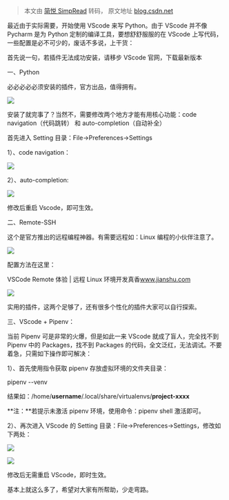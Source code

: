 > 本文由 [简悦 SimpRead](http://ksria.com/simpread/) 转码， 原文地址 [blog.csdn.net](https://blog.csdn.net/weixin_39947522/article/details/110475013)

最近由于实际需要，开始使用 VScode 来写 Python。由于 VScode 并不像 Pycharm 是为 Python 定制的编译工具，要想舒舒服服的在 VScode 上写代码，一些配置是必不可少的，废话不多说，上干货：

首先说一句，若插件无法成功安装，请移步 VScode 官网，下载最新版本

一、Python

必必必必必须安装的插件，官方出品，值得拥有。

![](https://img-blog.csdnimg.cn/img_convert/511ab6fc4cd302098953c5ae57dcdce7.png)

安装了就完事了？当然不，需要修改两个地方才能有用核心功能：code navigation（代码跳转） 和 auto-completion（自动补全）

首先进入 Setting 目录：File->Preferences->Settings

1）、code navigation：

![](https://img-blog.csdnimg.cn/img_convert/02d40d84575f83594ec8af899b9eaf46.png)

2）、auto-completion:

![](https://img-blog.csdnimg.cn/img_convert/d760e0539a60506c1f66e2a504014b2a.png)

修改后重启 Vscode，即可生效。

二、Remote-SSH

这个是官方推出的远程编程神器。有需要远程如：Linux 编程的小伙伴注意了。

![](https://img-blog.csdnimg.cn/img_convert/91b765401e4fe9890b59c96047db4523.png)

配置方法在这里：

VSCode Remote 体验 | 远程 Linux 环境开发真香​www.jianshu.com

![](https://img-blog.csdnimg.cn/img_convert/3ee4d44294fea52329e1d60b18d459d6.png)

实用的插件，这两个足够了，还有很多个性化的插件大家可以自行探索。

三、VScode + Pipenv：

当前 Pipenv 可是非常的火爆，但是如此一来 VScode 就成了盲人，完全找不到 Pipenv 中的 Packages，找不到 Packages 的代码，全文泛红，无法调试。不要着急，只需如下操作即可解决：

1）、首先使用指令获取 pipenv 存放虚拟环境的文件夹目录：

pipenv --venv

结果如：/home/**username**/.local/share/virtualenvs/**project-xxxx**

**注：**若提示未激活 pipenv 环境，使用命令：pipenv shell 激活即可。

2）、再次进入 VScode 的 Setting 目录：File->Preferences->Settings，修改如下两处：

![](https://img-blog.csdnimg.cn/img_convert/a5f18ff1fba9bfcdac1e1d1fecbdbce5.png)

![](https://img-blog.csdnimg.cn/img_convert/6702547d384e24570289b9bd7eaf39c1.png)

修改后无需重启 VScode，即时生效。

基本上就这么多了，希望对大家有所帮助，少走弯路。